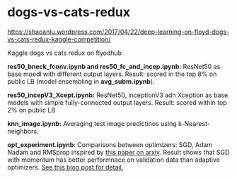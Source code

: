 # dogs-vs-cats-redux

https://shaoanlu.wordpress.com/2017/04/22/deep-learning-on-floyd-dogs-vs-cats-redux-kaggle-competition/

Kaggle dogs vs cats redux on flyodhub

**res50_bneck_fconv.ipynb and res50_fc_and_incep.ipynb:** ResNet50 as base moedl with different output layers. Result: scored in the top 8% on public LB (model ensembling in **avg_subm.ipynb**).



**res50_incepV3_Xcept.ipynb:** ResNet50, inceptionV3 adn Xception as base models with simple fully-connected output layers. Result: scored within top 2% on public LB



**knn_image.ipynb:** Averaging test image predictinos using k-Nearest-neighbors.



**opt_experiment.ipynb**: Comparisons between optimizers: SGD, Adam Nadam and RMSprop inspired by [this paper on arxiv](https://arxiv.org/abs/1705.08292). Result shows that SGD with momentum has better performnace on validation data than adaptive optimizers. [See this blog post for detail.](https://shaoanlu.wordpress.com/2017/05/29/sgd-all-which-one-is-the-best-optimizer-dogs-vs-cats-toy-experiment/)
